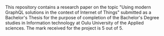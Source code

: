 This repository contains a research paper on the topic "Using modern GraphQL solutions in the context of Internet of Things" submitted as a Bachelor's Thesis for the purpose of completion of the Bachelor's Degree studies in Information technology at Oulu University of the Applied sciences. The mark received for the project is 5 out of 5. 
